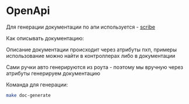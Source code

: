 # OpenApi

Для генерации документации по апи используется - [scribe](https://scribe.knuckles.wtf/)

Как описывать документацию:

Описание документации происходит через атрибуты пхп, примеры использование можно найти в контроллерах либо в документации

Сами ручки авто генерируются из роута - поэтому мы вручную через атрибуты генерируем документацию

Команда для генерации:

```bash
make doc-generate
```
